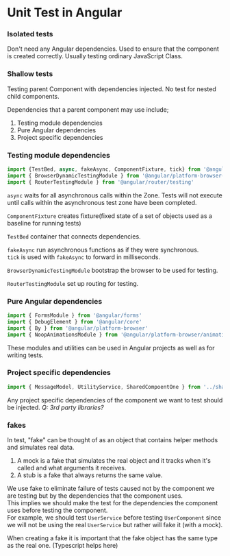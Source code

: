 # Unit Test in Angular

### Isolated tests
Don't need any Angular dependencies. Used to ensure that the component is created correctly.
Usually testing ordinary JavaScript Class.

### Shallow tests
Testing parent Component with dependencies injected.
No test for nested child components.

Dependencies that a parent component may use include;
1) Testing module dependencies
2) Pure Angular dependencies
3) Project specific dependencies

### Testing module dependencies
```ts
import {TestBed, async, fakeAsync, ComponentFixture, tick} from '@angular/core/testing'
import { BrowserDynamicTestingModule } from '@angular/platform-browser-dynaminc/testing'
import { RouterTestingModule } from '@angular/router/testing'
```

`async` waits for all asynchronous calls within the Zone. Tests will not execute until calls within the asynchronous test zone have been completed.

`ComponentFixture` creates fixture(fixed state of a set of objects used as a baseline for running tests)

`TestBed` container that connects dependencies.

`fakeAsync` run asynchronous functions as if they were synchronous.  
`tick` is used with `fakeAsync` to forward in milliseconds.

`BrowserDynamicTestingModule` bootstrap the browser to be used for testing.

`RouterTestingModule` set up routing for testing.


### Pure Angular dependencies
```ts
import { FormsModule } from '@angular/forms'
import { DebugElement } from '@angular/core'
import { By } from '@angular/platform-browser'
import { NoopAnimationsModule } from '@angular/platform-browser/animation'
```
These modules and utilities can be used in Angular projects as well as for writing tests.

### Project specific dependencies
```ts
import { MessageModel, UtilityService, SharedCompoentOne } from '../shared'
```
Any project specific dependencies of the component we want to test should be injected.
*Q: 3rd party libraries?*

### fakes
In test, "fake" can be thought of as an object that contains helper methods and simulates real data.   
1) A mock is a fake that simulates the real object and it tracks when it's called and what arguments it receives.
2) A stub is a fake that always returns the same value.

We use fake to eliminate failure of tests caused not by the component we are testing but by the dependencies that
the component uses.  
This implies we should make the test for the dependencies the component uses before testing the component.  
For example, we should test `UserService` before testing `UserComponent` since we will not be using the real `UserService`
but rather will fake it (with a mock).

When creating a fake it is important that the fake object has the same type as the real one. (Typescript helps here)







